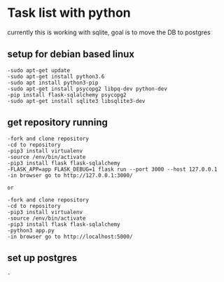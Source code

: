 # Task list with python

currently this is working with sqlite, goal is to move the DB to postgres

## setup for debian based linux
    -sudo apt-get update
    -sudo apt-get install python3.6
    -sudo apt install python3-pip
    -sudo apt-get install psycopg2 libpq-dev python-dev
    -pip install flask-sqlalchemy psycopg2
    -sudo apt-get install sqlite3 libsqlite3-dev

## get repository running
    -fork and clone repository
    -cd to repository
    -pip3 install virtualenv
    -source /env/bin/activate
    -pip3 install flask flask-sqlalchemy
    -FLASK_APP=app FLASK_DEBUG=1 flask run --port 3000 --host 127.0.0.1
    -in browser go to http://127.0.0.1:3000/

    or

    -fork and clone repository
    -cd to repository
    -pip3 install virtualenv
    -source /env/bin/activate
    -pip3 install flask flask-sqlalchemy
    -python3 app.py
    -in browser go to http://localhost:5000/

## set up postgres
    -